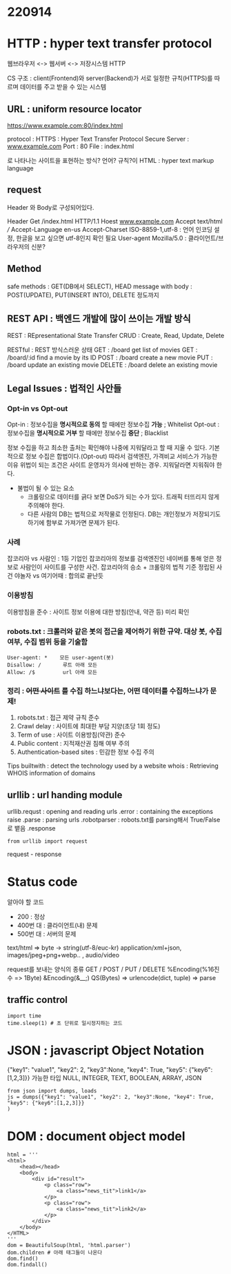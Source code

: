 # 220914
# HTTP : hyper text transfer protocol

웹브라우저 <-> 웹서버 <-> 저장시스템
         HTTP


CS 구조 : client(Frontend)와 server(Backend)가 서로 일정한 규칙(HTTPS)를 따르며 데이터를 주고 받을 수 있는 시스템

## URL : uniform resource locator
https://www.example.com:80/index.html

protocol : HTTPS : Hyper Text Transfer Protocol Secure
Server : www.example.com
Port : 80
File : index.html

로 나타나는 사이트을 표현하는 방식? 언어? 규칙?이 HTML : hyper text markup language

## request
Header 와 Body로 구성되어있다.

Header
    Get /index.html  HTTP/1.1
    Hoest www.example.com
    Accept text/html */*
    Accept-Language en-us
    Accept-Charset ISO-8859-1,utf-8 : 언어 인코딩 설정, 한글을 보고 싶으면 utf-8인지 확인 필요
    User-agent  Mozilla/5.0 : 클라이언트/브라우저의 신분?

## Method
safe methods : GET(DB에서 SELECT), HEAD
message with body : POST(UPDATE), PUT(INSERT INTO), DELETE 정도까지

## REST API : 백엔드 개발에 많이 쓰이는 개발 방식
REST : REpresentational State Transfer
CRUD : Create, Read, Update, Delete

RESTful : REST 방식스러운 상태
GET : /board       get list of movies
GET : /board/:id   find a movie by its ID
POST : /board      create a new movie
PUT : /board       update an existing movie
DELETE : /board    delete an existing movie

## Legal Issues : 법적인 사안들
### Opt-in vs Opt-out
Opt-in : 정보수집을 __명시적으로 동의__ 할 때에만 정보수집 __가능__ ; Whitelist
Opt-out : 정보수집을 __명시적으로 거부__ 할 때에만 정보수집 __중단__ ; Blacklist

정보 수집을 하고 최소한 출처는 확인해야 나중에 지워달라고 할 때 지울 수 있다.
기본적으로 정보 수집은 합법이다.(Opt-out) 따라서 검색엔진, 가격비교 서비스가 가능한 이유
위법이 되는 조건은 사이트 운영자가 의사에 반하는 경우. 지워달라면 지워줘야 한다.

- 불법이 될 수 있는 요소 
  - 크롤링으로 데이터를 긁다 보면 DoS가 되는 수가 있다. 트래픽 터뜨리지 않게 주의해야 한다.
  - 다른 사람의 DB는 법적으로 저작물로 인정된다. DB는 개인정보가 저장되기도 하기에 함부로 가져가면 문제가 된다.

### 사례
잡코리아 vs 사람인 : 1등 기업인 잡코리아의 정보를 검색엔진인 네이버를 통해 얻은 정보로 사람인이 사이트를 구성한 사건. 
잡코리아의 승소 + 크롤링의 법적 기준 정립된 사건 
야놀자 vs 여기어때 : 합의로 끝난듯

### 이용방침
이용방침을 준수 : 사이트 정보 이용에 대한 방침(안내, 약관 등) 미리 확인


### robots.txt : 크롤러와 같은 봇의 접근을 제어하기 위한 규약. 대상 봇, 수집 여부, 수집 범위 등을 기술함
```
User-agent: *    모든 user-agent(봇)
Disallow: /       루트 아래 모든
Allow: /$         url 아래 모든 
```

### 정리 : ~~어떤 사이트~~ 를 수집 하느냐보다는, 어떤 데이터를 수집하느냐가 문제!
1. robots.txt : 접근 제약 규칙 준수
2. Crawl delay :  사이트에 최대한 부담 지양(초당 1회 정도)
3. Term of use : 사이트 이용방침(약관) 준수
4. Public content : 지적재산권 침해 여부 주의
5. Authentication-based sites : 민감한 정보 수집 주의

Tips
builtwith : detect the technology used by a website
whois : Retrieving WHOIS information of domains

## urllib : url handing module
urllib.requst   : opening and reading urls
.error          : containing the exceptions raise 
.parse          : parsing urls
.robotparser    : robots.txt를 parsing해서 True/False로 뱉음
.response
```
from urllib import request
```
request - response
# Status code
알아야 할 코드 
- 200 : 정상
- 400번 대 : 클라이언트(내) 문제
- 500번 대 : 서버의 문제

text/html => byte -> string(utf-8/euc-kr)
application/xml+json, images/jpeg+png+webp.. , audio/video

request를 보내는 양식의 종류
GET / POST / PUT / DELETE
%Encoding(%16진수 => 1Byte)
&Encoding(&__;)
QS(Bytes) => urlencode(dict, tuple) => parse

## traffic control
```
import time
time.sleep(1) # 초 단위로 일시정지하는 코드
```

# JSON : javascript Object Notation
{"key1": "value1", "key2": 2, "key3":None, "key4": True, "key5": {"key6":[1,2,3]}}
가능한 타입
NULL, INTEGER, TEXT, BOOLEAN, ARRAY, JSON

```
from json import dumps, loads
js = dumps({"key1": "value1", "key2": 2, "key3":None, "key4": True, "key5": {"key6":[1,2,3]}}
)
```

# DOM : document object model
```
html = '''
<html>
    <head></head>
    <body>
        <div id="result">
            <p class="row">
                <a class="news_tit">link1</a>
            </p>
            <p class="row">
                <a class="news_tit">link2</a>
            </p>
        </div>
    </body>
</HTML>
'''
dom = BeautifulSoup(html, 'html.parser')
dom.children # 아래 태그들이 나온다
dom.find()
dom.findall()
```
